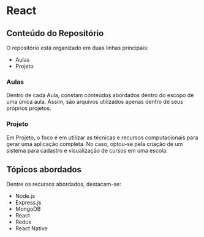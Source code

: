 # React
 
## Conteúdo do Repositório

O repositório está organizado em duas linhas principais:
- Aulas
- Projeto

### Aulas

Dentro de cada Aula, constam conteúdos abordados dentro do escopo de uma única aula. Assim, são arquivos utilizados apenas dentro de seus próprios projetos.

### Projeto

Em Projeto, o foco é em utilizar as técnicas e recursos computacionais para gerar uma aplicação completa. No caso, optou-se pela criação de um sistema para cadastro e visualização de cursos em uma escola.

## Tópicos abordados

Dentre os recursos abordados, destacam-se:
- Node.js
- Express.js
- MongoDB
- React
- Redux
- React Native
